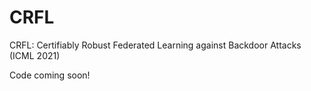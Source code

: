 # CRFL
CRFL: Certifiably Robust Federated Learning against Backdoor Attacks (ICML 2021)


Code coming soon!
